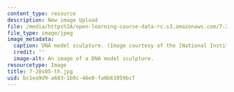 ```yaml
---
content_type: resource
description: New image Upload
file: /media/https%3A/open-learning-course-data-rc.s3.amazonaws.com/7-28-molecular-biology-spring-2005/bc1ea9d9a6831b9c46e0fa0b61059bcf_7-28s05-th.jpg
file_type: image/jpeg
image_metadata:
  caption: DNA model sculpture. (Image courtesy of the [National Institutes of Health](http://www.nlm.nih.gov/exhibition/tour/).)
  credit: ''
  image-alt: An image of a DNA model sculpture.
resourcetype: Image
title: 7-28s05-th.jpg
uid: bc1ea9d9-a683-1b9c-46e0-fa0b61059bcf
---
```

